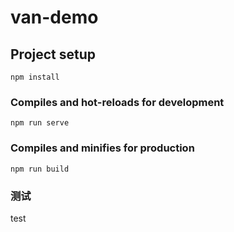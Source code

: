 # van-demo

## Project setup
```
npm install
```

### Compiles and hot-reloads for development
```
npm run serve
```

### Compiles and minifies for production
```
npm run build
```

<!-- 关于h5适配
1：可以使用postcss-px-to-viewport 将px转换为vw 或者 vh 详细的配置查看postcss.config.js


2：也可以使用postcss-pxtorem + lib-flexible 转换为rem  如果想要适配pc的话，可以单独使用postcss-pxtorem 在main.js中无需引入
在inde.html中添加监听事件，将最大的font-size设置为合理的值，比如100px,然后给页面设置单独的max-width margin 0 auto 这样就会居中显示，多余部分留白，需要注意的是样式需要定义在css中，内联样式是无法转化的，如果不想转换px的话只需要 pX 或者Px，具体的配置请查看.postcss.js文件 -->
### 测试
test
